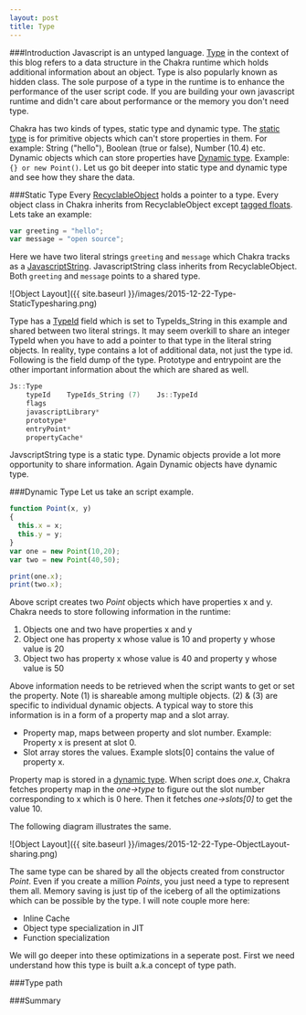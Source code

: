 ```yaml
---
layout: post
title: Type
---
```


###Introduction
Javascript is an untyped language. [Type](https://github.com/Microsoft/ChakraCore/blob/master/lib/Runtime/Types/Type.h#L22) in the context of this blog refers to a data structure in the Chakra runtime which holds additional information about an object. Type is also popularly known as hidden class. The sole purpose of a type in the runtime is to enhance the performance of the user script code. If you are building your own javascript runtime and didn't care about performance or the memory you don't need type. 

Chakra has two kinds of types, static type and dynamic type. The [static type](https://github.com/Microsoft/ChakraCore/blob/master/lib/Runtime/Types/StaticType.h) is for primitive objects which can't store properties in them. For example: String ("hello"), Boolean (true or false), Number (10.4) etc. Dynamic objects which can store properties have [Dynamic type](https://github.com/Microsoft/ChakraCore/blob/master/lib/Runtime/Types/DynamicType.h). Example: `{} or new Point()`. Let us go bit deeper into static type and dynamic type and see how they share the data. 


###Static Type
Every [RecyclableObject](https://github.com/Microsoft/ChakraCore/blob/master/lib/Runtime/Types/RecyclableObject.h#L191) holds a pointer to a type. Every object class in Chakra inherits from RecyclableObject except [tagged floats](http://abchatra.github.io/TaggedFloat/). Lets take an example:

```js
var greeting = "hello";
var message = "open source";
```

Here we have two literal strings `greeting` and `message` which Chakra tracks as a [JavascriptString](https://github.com/Microsoft/ChakraCore/blob/master/lib/Runtime/Library/JavascriptString.h#L50). JavascriptString class inherits from RecyclableObject. Both `greeting` and `message` points to a shared type. 

![Object Layout]({{ site.baseurl }}/images/2015-12-22-Type-StaticTypesharing.png)

Type has a [TypeId](https://github.com/Microsoft/ChakraCore/blob/master/lib/Runtime/Types/EdgeJavascriptTypeId.h#L23) field which is set to TypeIds_String in this example and shared between two literal strings. It may seem overkill to share an integer TypeId when you have to add a pointer to that type in the literal string objects. In reality, type contains a lot of additional data, not just the type id. Following is the field dump of the type. Prototype and entrypoint are the other important information about the which are shared as well.

```C++
Js::Type
    typeId    TypeIds_String (7)    Js::TypeId
    flags        
    javascriptLibrary*
    prototype*
    entryPoint*
    propertyCache*
```

JavscriptString type is a static type. Dynamic objects provide a lot more opportunity to share information. Again Dynamic objects have dynamic type.

###Dynamic Type
Let us take an script example.

```js
function Point(x, y)
{ 
  this.x = x;
  this.y = y;
}
var one = new Point(10,20);
var two = new Point(40,50);

print(one.x);
print(two.x);
```

Above script creates two *Point* objects which have properties x and y. Chakra needs to store following information in the runtime:

1.  Objects one and two have properties x and y
2.  Object one has property x whose value is 10 and property y whose value is 20
3.  Object two has property x whose value is 40 and property y whose value is 50

Above information needs to be retrieved when the script wants to get or set the property. Note (1) is shareable among multiple objects. (2) & (3) are specific to individual dynamic objects. A typical way to store this information is in a form of a property map and a slot array.

- Property map, maps between property and slot number. Example: Property x is present at slot 0. 
- Slot array stores the values. Example slots[0] contains the value of property x. 

Property map is stored in a [dynamic type](https://github.com/Microsoft/ChakraCore/blob/master/lib/Runtime/Types/DynamicType.h). When script does *one.x*, Chakra fetches property map in the *one->type* to figure out the slot number corresponding to x which is 0 here. Then it fetches *one->slots[0]* to get the value 10. 

The following diagram illustrates the same. 

![Object Layout]({{ site.baseurl }}/images/2015-12-22-Type-ObjectLayout-sharing.png)

The same type can be shared by all the objects created from constructor *Point*. Even if you create a million *Points*, you just need a type to represent them all. Memory saving is just tip of the iceberg of all the optimizations which can be possible by the type. I will note couple more here:

- Inline Cache
- Object type specialization in JIT
- Function specialization

We will go deeper into these optimizations in a seperate post. First we need understand how this type is built a.k.a concept of type path.

###Type path

###Summary
